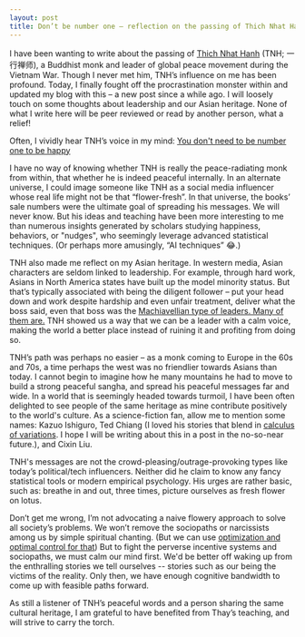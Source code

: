 ```yaml
---
layout: post
title: Don’t be number one – reflection on the passing of Thich Nhat Hanh
---
```


I have been wanting to write about the passing of [Thich Nhat Hanh](https://en.wikipedia.org/wiki/Th%C3%ADch_Nh%E1%BA%A5t_H%E1%BA%A1nh) (TNH; 一行禅师), a Buddhist monk and leader of global peace movement during the Vietnam War. Though I never met him, TNH’s influence on me has been profound. Today, I finally fought off the procrastination monster within and updated my blog with this – a new post since a while ago. I will loosely touch on some thoughts about leadership and our Asian heritage. None of what I write here will be peer reviewed or read by another person, what a relief!

Often, I vividly hear TNH’s voice in my mind: [You don't need to be number one to be happy](https://www.youtube.com/watch?v=Q0m6L9NJmQA)

I have no way of knowing whether TNH is really the peace-radiating monk from within, that whether he is indeed peaceful internally. In an alternate universe, I could image someone like TNH as a social media influencer whose real life might not be that “flower-fresh”. In that universe, the books’ sale numbers were the ultimate goal of spreading his messages. We will never know. But his ideas and teaching have been more interesting to me than numerous insights generated by scholars studying happiness, behaviors, or "nudges", who seemingly leverage advanced statistical techniques. (Or perhaps more amusingly, “AI techniques” 😂.)

TNH also made me reflect on my Asian heritage. In western media, Asian characters are seldom linked to leadership. For example, through hard work, Asians in North America states have built up the model minority status. But that’s typically associated with being the diligent follower – put your head down and work despite hardship and even unfair treatment, deliver what the boss said, even that boss was the [Machiavellian type of leaders. Many of them are.](https://jj-zhu.github.io/machiavelli/) TNH showed us a way that we can be a leader with a calm voice, making the world a better place instead of ruining it and profiting from doing so.

TNH’s path was perhaps no easier – as a monk coming to Europe in the 60s and 70s, a time perhaps the west was no friendlier towards Asians than today. I cannot begin to imagine how he many mountains he had to move to build a strong peaceful sangha, and spread his peaceful messages far and wide.
In a world that is seemingly headed towards turmoil, I have been often delighted to see people of the same heritage as mine contribute positively to the world's culture.
As a science-fiction fan, allow me to mention some names:
Kazuo Ishiguro, 
Ted Chiang (I loved his stories that blend in [calculus of variations](https://en.wikipedia.org/wiki/Calculus_of_variations). I hope I will be writing about this in a post in the no-so-near future.),
and Cixin Liu. 

TNH's messages are not the crowd-pleasing/outrage-provoking types like today’s political/tech influencers. Neither did he claim to know any fancy statistical tools or modern empirical psychology. His urges are rather basic, such as: breathe in and out, three times, picture ourselves as fresh flower on lotus.

Don’t get me wrong, I’m not advocating a naive flowery approach to solve all society’s problems. We won’t remove the sociopaths or narcissists among us by simple spiritual chanting. (But we can use [optimization and optimal control for that](https://jj-zhu.github.io/argmin/)) But to fight the perverse incentive systems and sociopaths, we must calm our mind first. We'd be better off waking up from the enthralling stories we tell ourselves -- stories such as our being the victims of the reality. 
Only then, we have enough cognitive bandwidth to come up with feasible paths forward.

As still a listener of TNH’s peaceful words and a person sharing the same cultural heritage, I am grateful to have benefited from Thay’s teaching, and will strive to carry the torch. 
